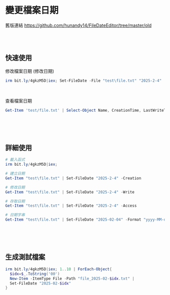 變更檔案日期
===

舊版連結
https://github.com/hunandy14/FileDateEditor/tree/master/old


<br><br>

## 快速使用

修改檔案日期 (修改日期)

```ps1
irm bit.ly/4gkzM5D|iex; Set-FileDate -File "test\file.txt" "2025-2-4"
```

<br>

查看檔案日期

```ps1
Get-Item 'test/file.txt' | Select-Object Name, CreationTime, LastWriteTime, LastAccessTime
```



<br><br><br>

## 詳細使用

```ps1
# 載入函式
irm bit.ly/4gkzM5D|iex;

# 建立日期
Get-Item "test\file.txt" | Set-FileDate "2025-2-4" -Creation

# 修改日期
Get-Item "test\file.txt" | Set-FileDate "2025-2-4" -Write

# 存取日期
Get-Item "test\file.txt" | Set-FileDate "2025-2-4" -Access

# 日期字串
Get-Item "test\file.txt" | Set-FileDate "2025-02-04" -Format "yyyy-MM-dd"

```

<br><br><br>

## 生成測試檔案

```ps1
irm bit.ly/4gkzM5D|iex; 1..10 | ForEach-Object{
  $idx=$_.ToString('00')
  New-Item -ItemType File -Path "file_2025-02-$idx.txt" |
  Set-FileDate "2025-02-$idx"
}
```
